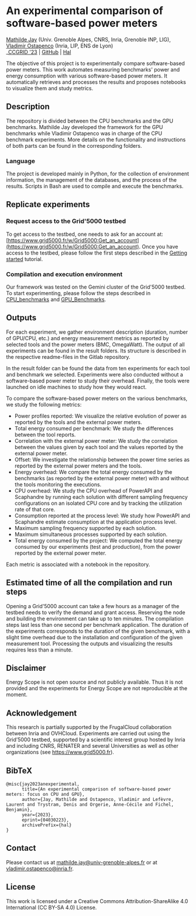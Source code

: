 # An experimental comparison of software-based power meters

[Mathilde Jay](https://github.com/mjay42) (Univ. Grenoble Alpes, CNRS, Inria, Grenoble INP, LIG),
[Vladimir Ostapenco](https://github.com/vladostp) (Inria, LIP, ENS de Lyon)<br/>
_[CCGRID '23](https://ccgrid2023.iisc.ac.in/papers/) |
[GitHub](https://github.com/vladostp/an-experimental-comparison-of-software-based-power-meters/) | [Hal](https://hal.inria.fr/hal-04030223)

The objective of this project is to experimentally compare software-based power meters. This work automates measuring benchmarks' power and energy consumption with various software-based power meters. It automatically retrieves and processes the results and proposes notebooks to visualize them and study metrics.

## Description

The repository is divided between the CPU benchmarks and the GPU benchmarks. Mathilde Jay developed the framework for the GPU benchmarks while Vladimir Ostapenco was in charge of the CPU benchmark experiments. More details on the functionality and instructions of both parts can be found in the corresponding folders.

### Language
The project is developed mainly in Python, for the collection of environment information, the management of the databases, and the process of the results. 
Scripts in Bash are used to compile and execute the benchmarks.

## Replicate experiments
### Request access to the Grid'5000 testbed
To get access to the testbed, one needs to ask for an account at: [https://www.grid5000.fr/w/Grid5000:Get_an_account](https://www.grid5000.fr/w/Grid5000:Get_an_account). 
Once you have access to the testbed, please follow the first steps described in the [Getting started](https://www.grid5000.fr/w/Getting_Started) tutorial.

### Compilation and execution environment
Our framework was tested on the Gemini cluster of the Grid'5000 testbed.
To start experimenting, please follow the steps described in [CPU_benchmarks](https://github.com/vladostp/an-experimental-comparison-of-software-based-power-meters/tree/main/CPU_benchmarks) and [GPU_Benchmarks](https://github.com/vladostp/an-experimental-comparison-of-software-based-power-meters/tree/main/GPU_Benchmarks).

## Outputs
For each experiment, we gather environment description (duration, number of GPU/CPU, etc.) and energy measurement metrics as reported by selected tools and the power meters (BMC, OmegaWatt). The output of all experiments can be found in the result folders. Its structure is described in the respective readme-files in the Gitlab repository.

In the result folder can be found the data from ten experiments for each tool and benchmark we selected. Experiments were also conducted without a software-based power meter to study their overhead. Finally, the tools were launched on idle machines to study how they would react.

To compare the software-based power meters on the various benchmarks, we study the following metrics:
- Power profiles reported: We visualize the relative evolution of power as reported by the tools and the external power meters.
- Total energy consumed per benchmark: We study the differences between the tool reports.
- Correlation with the external power meter: We study the correlation between the values given by each tool and the values reported by the external power meter.
- Offset: We investigate the relationship between the power time series as reported by the external power meters and the tools. 
- Energy overhead: We compare the total energy consumed by the benchmarks (as reported by the external power meter) with and without the tools monitoring the executions.
- CPU overhead: We study the CPU overhead of PowerAPI and Scaphandre by running each solution with different sampling frequency configurations on an isolated CPU core and by tracking the utilization rate of that core.
- Consumption reported at the process level: We study how PowerAPI and Scaphandre estimate consumption at the application process level.
- Maximum sampling frequency supported by each solution.
- Maximum simultaneous processes supported by each solution.
- Total energy consumed by the project: We computed the total energy consumed by our experiments (test and production), from the power reported by the external power meter.

Each metric is associated with a notebook in the repository.

## Estimated time of all the compilation and run steps
Opening a Grid'5000 account can take a few hours as a manager of the testbed needs to verify the demand and grant access.
Reserving the node and building the environment can take up to ten minutes. 
The compilation steps last less than one second per benchmark application. 
The duration of the experiments corresponds to the duration of the given benchmark, with a slight time overhead due to the installation and configuration of the given measurement tool. 
Processing the outputs and visualizing the results requires less than a minute.

## Disclaimer
Energy Scope is not open source and not publicly available. Thus it is not provided and the experiments for Energy Scope are not reproducible at the moment.

## Acknowledgement
This research is partially supported by the FrugalCloud collaboration between Inria and OVHCloud.
Experiments are carried out using the Grid’5000 testbed, supported by a scientific interest group hosted by Inria and including CNRS, RENATER and several Universities as well as other organizations (see https://www.grid5000.fr).

## BibTeX

```
@misc{jay2023anexperimental,
      title={An experimental comparison of software-based power meters: focus on CPU and GPU}, 
      author={Jay, Mathilde and Ostapenco, Vladimir and Lefèvre, Laurent and Trystram, Denis and Orgerie, Anne-Cécile and Fichel, Benjamin},
      year={2023},
      eprint={04030223},
      archivePrefix={hal}
}
```

## Contact
Please contact us at mathilde.jay@univ-grenoble-alpes.fr or at vladimir.ostapenco@inria.fr.

## License
This work is licensed under a Creative Commons Attribution-ShareAlike 4.0 International (CC BY-SA 4.0) License.
